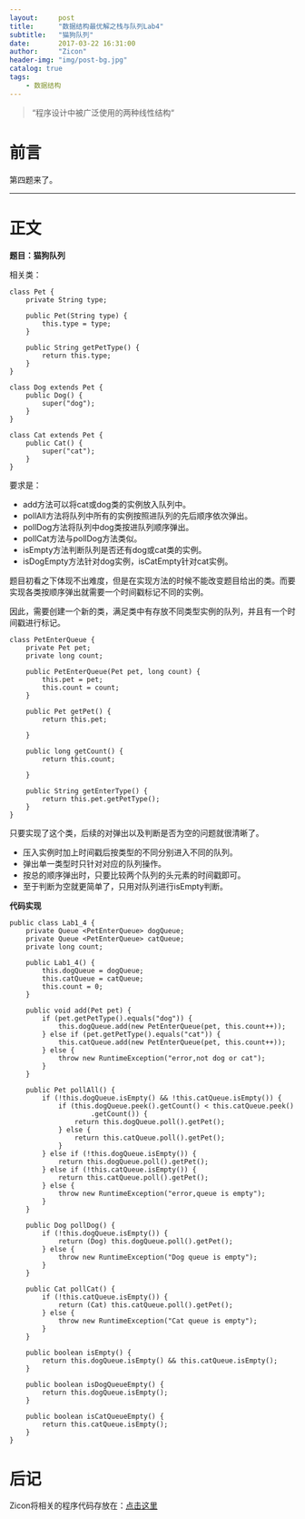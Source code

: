```yaml
---
layout:     post
title:      "数据结构最优解之栈与队列Lab4"
subtitle:   "猫狗队列"
date:       2017-03-22 16:31:00
author:     "Zicon"
header-img: "img/post-bg.jpg"
catalog: true
tags:
    - 数据结构
---
```


> “程序设计中被广泛使用的两种线性结构“


# 前言

第四题来了。

---

# 正文

**题目：猫狗队列**

相关类：

```
class Pet {
	private String type;

	public Pet(String type) {
		this.type = type;
	}

	public String getPetType() {
		return this.type;
	}
}

class Dog extends Pet {
	public Dog() {
		super("dog");
	}
}

class Cat extends Pet {
	public Cat() {
		super("cat");
	}
}
```

要求是：

 - add方法可以将cat或dog类的实例放入队列中。
 - pollAll方法将队列中所有的实例按照进队列的先后顺序依次弹出。
 - pollDog方法将队列中dog类按进队列顺序弹出。
 - pollCat方法与pollDog方法类似。
 - isEmpty方法判断队列是否还有dog或cat类的实例。
 - isDogEmpty方法针对dog实例，isCatEmpty针对cat实例。
 
题目初看之下体现不出难度，但是在实现方法的时候不能改变题目给出的类。而要实现各类按顺序弹出就需要一个时间戳标记不同的实例。

因此，需要创建一个新的类，满足类中有存放不同类型实例的队列，并且有一个时间戳进行标记。

```
class PetEnterQueue {
	private Pet pet;
	private long count;

	public PetEnterQueue(Pet pet, long count) {
		this.pet = pet;
		this.count = count;
	}

	public Pet getPet() {
		return this.pet;

	}

	public long getCount() {
		return this.count;

	}

	public String getEnterType() {
		return this.pet.getPetType();
	}
}
```

只要实现了这个类，后续的对弹出以及判断是否为空的问题就很清晰了。
 - 压入实例时加上时间戳后按类型的不同分别进入不同的队列。
 - 弹出单一类型时只针对对应的队列操作。
 - 按总的顺序弹出时，只要比较两个队列的头元素的时间戳即可。
 - 至于判断为空就更简单了，只用对队列进行isEmpty判断。

**代码实现**

```
public class Lab1_4 {
	private Queue <PetEnterQueue> dogQueue;
	private Queue <PetEnterQueue> catQueue;
	private long count;

	public Lab1_4() {
		this.dogQueue = dogQueue;
		this.catQueue = catQueue;
		this.count = 0;
	}

	public void add(Pet pet) {
		if (pet.getPetType().equals("dog")) {
			this.dogQueue.add(new PetEnterQueue(pet, this.count++));
		} else if (pet.getPetType().equals("cat")) {
			this.catQueue.add(new PetEnterQueue(pet, this.count++));
		} else {
			throw new RuntimeException("error,not dog or cat");
		}
	}

	public Pet pollAll() {
		if (!this.dogQueue.isEmpty() && !this.catQueue.isEmpty()) {
			if (this.dogQueue.peek().getCount() < this.catQueue.peek()
					.getCount()) {
				return this.dogQueue.poll().getPet();
			} else {
				return this.catQueue.poll().getPet();
			}
		} else if (!this.dogQueue.isEmpty()) {
			return this.dogQueue.poll().getPet();
		} else if (!this.catQueue.isEmpty()) {
			return this.catQueue.poll().getPet();
		} else {
			throw new RuntimeException("error,queue is empty");
		}
	}

	public Dog pollDog() {
		if (!this.dogQueue.isEmpty()) {
			return (Dog) this.dogQueue.poll().getPet();
		} else {
			throw new RuntimeException("Dog queue is empty");
		}
	}

	public Cat pollCat() {
		if (!this.catQueue.isEmpty()) {
			return (Cat) this.catQueue.poll().getPet();
		} else {
			throw new RuntimeException("Cat queue is empty");
		}
	}

	public boolean isEmpty() {
		return this.dogQueue.isEmpty() && this.catQueue.isEmpty();
	}

	public boolean isDogQueueEmpty() {
		return this.dogQueue.isEmpty();
	}

	public boolean isCatQueueEmpty() {
		return this.catQueue.isEmpty();
	}
}
```
  
 
# 后记
Zicon将相关的程序代码存放在：[点击这里](https://github.com/ZZicon/Algorithm/tree/master/src/%E7%AC%AC%E4%B8%80%E7%AB%A0)
